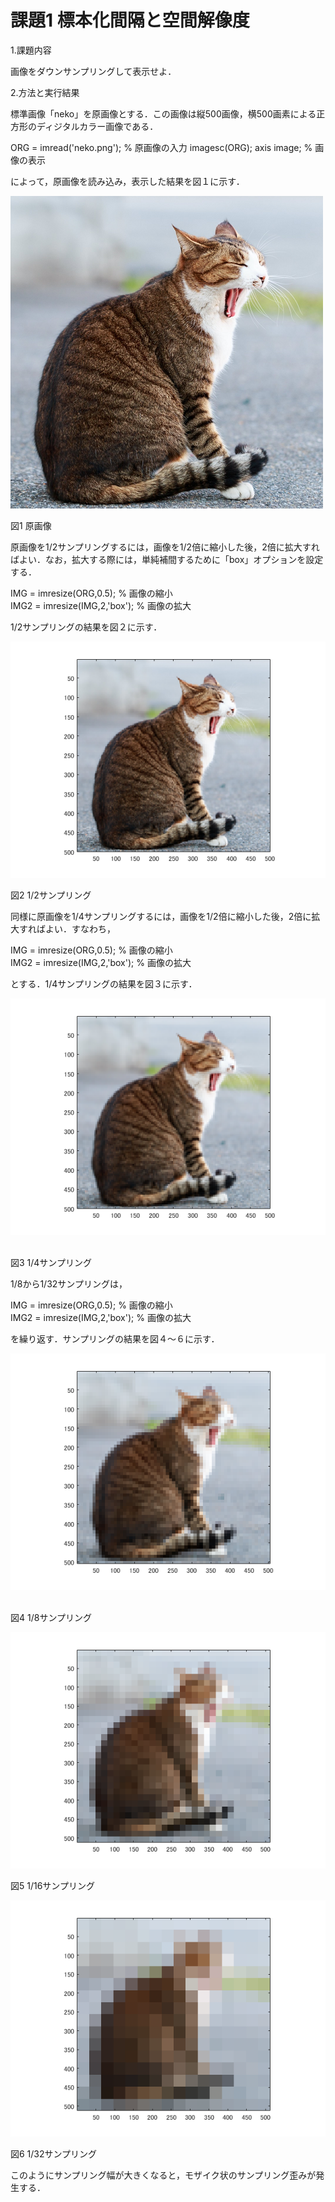 ﻿# 課題1 標本化間隔と空間解像度
 
1.課題内容

画像をダウンサンプリングして表示せよ．

2.方法と実行結果

標準画像「neko」を原画像とする．この画像は縦500画像，横500画素による正方形のディジタルカラー画像である．

ORG = imread('neko.png'); % 原画像の入力
imagesc(ORG); axis image; % 画像の表示

によって，原画像を読み込み，表示した結果を図１に示す．

![原画像](https://github.com/NaokiAoyama/lecture_image_processing/blob/master/image/neko.png?raw=true)  

図1 原画像

原画像を1/2サンプリングするには，画像を1/2倍に縮小した後，2倍に拡大すればよい．なお，拡大する際には，単純補間するために「box」オプションを設定する．

IMG = imresize(ORG,0.5); % 画像の縮小  
IMG2 = imresize(IMG,2,'box'); % 画像の拡大

1/2サンプリングの結果を図２に示す．

![原画像](https://github.com/NaokiAoyama/lecture_image_processing/blob/master/image/kadai1-1.png?raw=true) 

図2 1/2サンプリング

同様に原画像を1/4サンプリングするには，画像を1/2倍に縮小した後，2倍に拡大すればよい．すなわち，

IMG = imresize(ORG,0.5); % 画像の縮小  
IMG2 = imresize(IMG,2,'box'); % 画像の拡大

とする．1/4サンプリングの結果を図３に示す．

![原画像](https://github.com/NaokiAoyama/lecture_image_processing/blob/master/image/kadai1-2.png?raw=true)  

図3 1/4サンプリング

1/8から1/32サンプリングは，

IMG = imresize(ORG,0.5); % 画像の縮小  
IMG2 = imresize(IMG,2,'box'); % 画像の拡大

を繰り返す．サンプリングの結果を図４～６に示す．

![原画像](https://github.com/NaokiAoyama/lecture_image_processing/blob/master/image/kadai1-3.png?raw=true)  

図4 1/8サンプリング

![原画像](https://github.com/NaokiAoyama/lecture_image_processing/blob/master/image/kadai1-4.png?raw=true)  

図5 1/16サンプリング

![原画像](https://github.com/NaokiAoyama/lecture_image_processing/blob/master/image/kadai1-5.png?raw=true)  

図6 1/32サンプリング

このようにサンプリング幅が大きくなると，モザイク状のサンプリング歪みが発生する．
